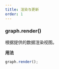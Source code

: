 ```yaml
---
title: 渲染与更新
order: 1
---
```


### graph.render()

根据提供的数据渲染视图。

**用法**

```javascript
graph.render();
```
